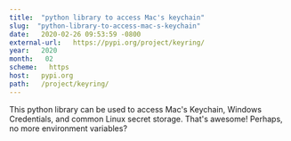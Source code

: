 ```yaml
---
title:  "python library to access Mac's keychain" 
slug:  "python-library-to-access-mac-s-keychain" 
date:   2020-02-26 09:53:59 -0800 
external-url:   https://pypi.org/project/keyring/ 
year:   2020 
month:   02 
scheme:   https 
host:   pypi.org 
path:   /project/keyring/ 
---
```


This python library can be used to access Mac's Keychain, Windows Credentials, and common Linux secret storage. That's awesome! Perhaps, no more environment variables? 